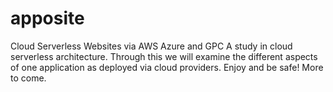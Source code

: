 # apposite
Cloud Serverless Websites via AWS Azure and GPC  A study in cloud serverless architecture.  Through this we will examine the different aspects of one application as deployed via cloud providers.  Enjoy and be safe!  More to come. 
